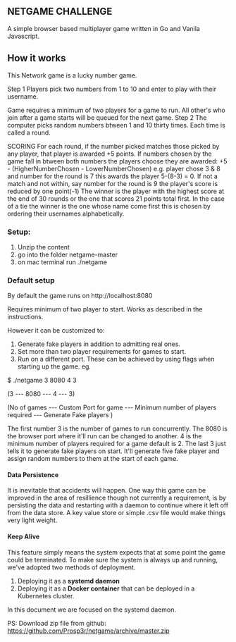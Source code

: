 ## NETGAME CHALLENGE

A simple browser based multiplayer game written in Go and Vanila Javascript.


## How it works
This Network game is a lucky number game.

Step 1 Players pick two numbers from 1 to 10 and enter to play with their username.

Game requires a minimum of two players for a game to run. All other's who join after a game starts will be queued for the next game.
Step 2 The computer picks random numbers btween 1 and 10 thirty times. Each time is called a round. 

SCORING
For each round, if the number picked matches those picked by any player, that player is awarded +5 points.
If numbers chosen by the game fall in btween both numbers the players choose they are awarded: +5 - (HigherNumberChosen - LowerNumberChosen)
e.g. player chose 3 & 8 and number for the round is 7 this awards the player 5-(8-3) = 0.
If not a match and not within, say number for the round is 9 the player's score is reduced by one point(-1)
The winner is the player with the highest score at the end of 30 rounds or the one that scores 21 points total first.
In the case of a tie the winner is the one whose name come first this is chosen by ordering their usernames alphabetically.


### Setup:

1. Unzip the content
2. go into the folder netgame-master
3. on mac terminal run ./netgame


### Default setup
By default the game runs on http://localhost:8080

Requires minimum of two player to start.
Works as described in the instructions.

However it can be customized to:
1. Generate fake players in addition to admitting real ones.
2. Set more than two player requirements for games to start.
3. Run on a different port. 
These can be achieved by using flags when starting up the game. eg. 

$ ./netgame 3 8080 4 3

(3  --- 8080 ---   4  ---  3)

(No of games --- Custom Port for game --- Minimum number of players required --- Generate Fake players )

The first number 3 is the number of games to run concurrently.
The 8080 is the browser port where it'll run can be changed to another.
4 is the minimum number of players required for a game default is 2. 
The last 3 just tells it to generate fake players on start. 
It'll generate five fake player and assign random numbers to them at the start of each game.


#### Data Persistence
It is inevitable that accidents will happen.
One way this game can be improved in the area of resillience though not currently a requirement, is by persisting the data and restarting with a daemon to continue where it left off from the data store. A key value store or simple .csv file would make things very light weight.


#### Keep Alive
This feature simply means the system expects that at some point the game could be terminated.
To make sure the system is always up and running, we've adopted two methods of deployment.

1. Deploying it as a **systemd daemon**
2. Deploying it as a **Docker container** that can be deployed in a Kubernetes cluster.

In this document we are focused on the systemd daemon.





PS: Download zip file from github: https://github.com/Prosp3r/netgame/archive/master.zip
